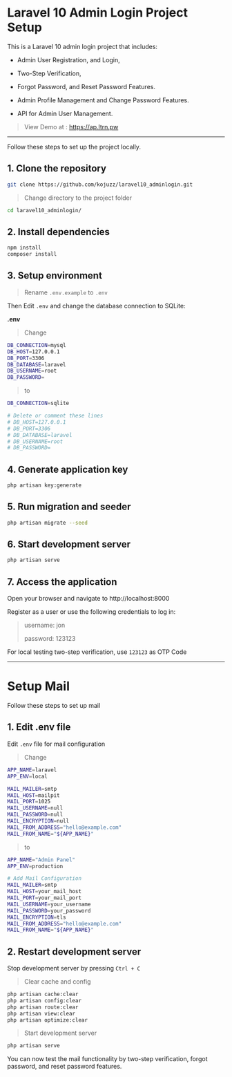# Laravel 10 Admin Login Project Setup

This is a Laravel 10 admin login project that includes:

* Admin User Registration, and Login, 

* Two-Step Verification, 

* Forgot Password, and Reset Password Features.

* Admin Profile Management and Change Password Features.

* API for Admin User Management.

> View Demo at : https://ap.ltrn.pw
---

Follow these steps to set up the project locally.

## 1. Clone the repository

```bash
git clone https://github.com/kojuzz/laravel10_adminlogin.git
```
> Change directory to the project folder
```bash
cd laravel10_adminlogin/
```

## 2. Install dependencies

```bash
npm install
composer install
```

## 3. Setup environment

> Rename `.env.example` to `.env`

Then Edit `.env` and change the database connection to SQLite:

**.env**

>Change
```bash
DB_CONNECTION=mysql
DB_HOST=127.0.0.1
DB_PORT=3306
DB_DATABASE=laravel
DB_USERNAME=root
DB_PASSWORD=
```

> to
```bash
DB_CONNECTION=sqlite
```
```bash
# Delete or comment these lines
# DB_HOST=127.0.0.1
# DB_PORT=3306
# DB_DATABASE=laravel
# DB_USERNAME=root
# DB_PASSWORD=
```

## 4. Generate application key

```bash
php artisan key:generate
```

## 5. Run migration and seeder

```bash
php artisan migrate --seed
```

## 6. Start development server

```bash
php artisan serve
```

## 7. Access the application

Open your browser and navigate to http://localhost:8000

Register as a user or use the following credentials to log in:

> username: jon
>
> password: 123123

For local testing two-step verification, use `123123` as OTP Code

---

# Setup Mail

Follow these steps to set up mail

## 1. Edit .env file

Edit `.env` file for mail configuration

> Change

```bash
APP_NAME=laravel
APP_ENV=local

MAIL_MAILER=smtp
MAIL_HOST=mailpit
MAIL_PORT=1025
MAIL_USERNAME=null
MAIL_PASSWORD=null
MAIL_ENCRYPTION=null
MAIL_FROM_ADDRESS="hello@example.com"
MAIL_FROM_NAME="${APP_NAME}"
```

> to

```bash
APP_NAME="Admin Panel"
APP_ENV=production

# Add Mail Configuration
MAIL_MAILER=smtp
MAIL_HOST=your_mail_host
MAIL_PORT=your_mail_port
MAIL_USERNAME=your_username
MAIL_PASSWORD=your_password
MAIL_ENCRYPTION=tls
MAIL_FROM_ADDRESS="hello@example.com"
MAIL_FROM_NAME="${APP_NAME}"
```

## 2. Restart development server

Stop development server by pressing `Ctrl + C`

> Clear cache and config
```bash
php artisan cache:clear
php artisan config:clear
php artisan route:clear
php artisan view:clear
php artisan optimize:clear
```

> Start development server
```bash
php artisan serve
```

You can now test the mail functionality by two-step verification, forgot password, and reset password features.
